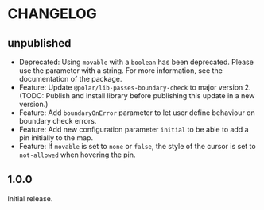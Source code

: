 # CHANGELOG

## unpublished

- Deprecated: Using `movable` with a `boolean` has been deprecated. Please use the parameter with a string. For more information, see the documentation of the package.
- Feature: Update `@polar/lib-passes-boundary-check` to major version 2. (TODO: Publish and install library before publishing this update in a new version.)
- Feature: Add `boundaryOnError` parameter to let user define behaviour on boundary check errors.
- Feature: Add new configuration parameter `initial` to be able to add a pin initially to the map.
- Feature: If `movable` is set to `none` or `false`, the style of the cursor is set to `not-allowed` when hovering the pin.

## 1.0.0

Initial release.
